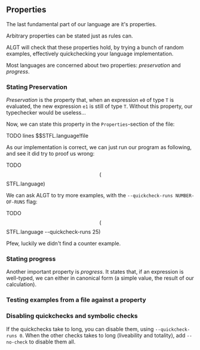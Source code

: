 Properties
----------------

The last fundamental part of our language are it's properties.

Arbitrary properties can be stated just as rules can. 

ALGT will check that these properties hold, by trying a bunch of random examples, effectively quickchecking your language implementation.


Most languages are concerned about two properties: _preservation_ and _progress_.

### Stating Preservation

_Preservation_ is the property that, when an expression `e0` of type `T` is evaluated, the new expression `e1` is still of type `T`. Without this property, our typechecker would be useless...

Now, we can state this property in the `Properties`-section of the file:

TODO lines
$$STFL.language!file

As our implementation is correct, we can just run our program as following, and see it did try to proof us wrong:

TODO
$$($$STFL.language)

We can ask ALGT to try more examples, with the `--quickcheck-runs NUMBER-OF-RUNS` flag:

TODO
$$($$STFL.language --quickcheck-runs 25)

Pfew, luckily we didn't find a counter example.

### Stating progress

Another important property is _progress_. It states that, if an expression is well-typed, we can  either in canonical form (a simple value, the result of our calculation).

### Testing examples from a file against a property

### Disabling quickchecks and symbolic checks

If the quickchecks take to long, you can disable them, using `--quickcheck-runs 0`. When the other checks takes to long (liveability and totality), add `--no-check` to disable them all.
